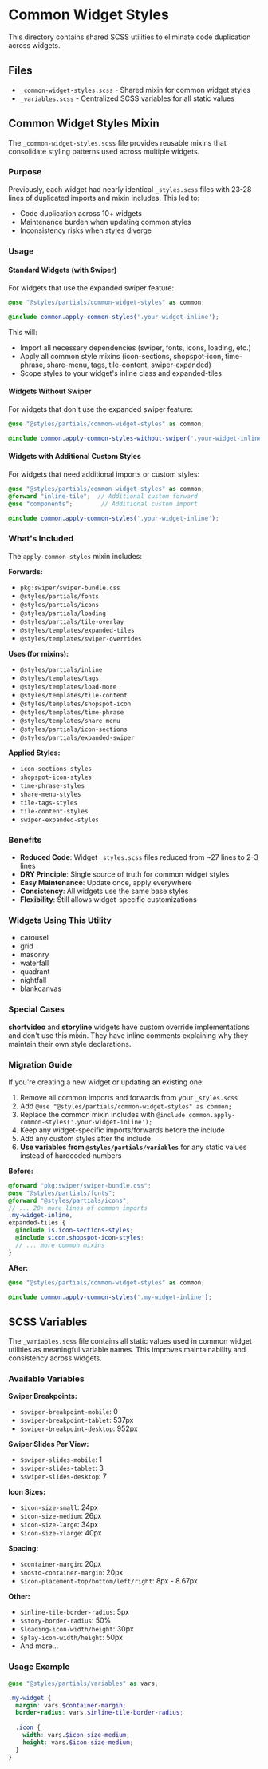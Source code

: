 # Common Widget Styles

This directory contains shared SCSS utilities to eliminate code duplication across widgets.

## Files

- `_common-widget-styles.scss` - Shared mixin for common widget styles
- `_variables.scss` - Centralized SCSS variables for all static values

## Common Widget Styles Mixin

The `_common-widget-styles.scss` file provides reusable mixins that consolidate styling patterns used across multiple widgets.

### Purpose

Previously, each widget had nearly identical `_styles.scss` files with 23-28 lines of duplicated imports and mixin includes. This led to:
- Code duplication across 10+ widgets
- Maintenance burden when updating common styles
- Inconsistency risks when styles diverge

### Usage

#### Standard Widgets (with Swiper)

For widgets that use the expanded swiper feature:

```scss
@use "@styles/partials/common-widget-styles" as common;

@include common.apply-common-styles('.your-widget-inline');
```

This will:
- Import all necessary dependencies (swiper, fonts, icons, loading, etc.)
- Apply all common style mixins (icon-sections, shopspot-icon, time-phrase, share-menu, tags, tile-content, swiper-expanded)
- Scope styles to your widget's inline class and expanded-tiles

#### Widgets Without Swiper

For widgets that don't use the expanded swiper feature:

```scss
@use "@styles/partials/common-widget-styles" as common;

@include common.apply-common-styles-without-swiper('.your-widget-inline');
```

#### Widgets with Additional Custom Styles

For widgets that need additional imports or custom styles:

```scss
@use "@styles/partials/common-widget-styles" as common;
@forward "inline-tile";  // Additional custom forward
@use "components";        // Additional custom import

@include common.apply-common-styles('.your-widget-inline');
```

### What's Included

The `apply-common-styles` mixin includes:

**Forwards:**
- `pkg:swiper/swiper-bundle.css`
- `@styles/partials/fonts`
- `@styles/partials/icons`
- `@styles/partials/loading`
- `@styles/partials/tile-overlay`
- `@styles/templates/expanded-tiles`
- `@styles/templates/swiper-overrides`

**Uses (for mixins):**
- `@styles/partials/inline`
- `@styles/templates/tags`
- `@styles/templates/load-more`
- `@styles/templates/tile-content`
- `@styles/templates/shopspot-icon`
- `@styles/templates/time-phrase`
- `@styles/templates/share-menu`
- `@styles/partials/icon-sections`
- `@styles/partials/expanded-swiper`

**Applied Styles:**
- `icon-sections-styles`
- `shopspot-icon-styles`
- `time-phrase-styles`
- `share-menu-styles`
- `tile-tags-styles`
- `tile-content-styles`
- `swiper-expanded-styles`

### Benefits

- **Reduced Code**: Widget `_styles.scss` files reduced from ~27 lines to 2-3 lines
- **DRY Principle**: Single source of truth for common widget styles
- **Easy Maintenance**: Update once, apply everywhere
- **Consistency**: All widgets use the same base styles
- **Flexibility**: Still allows widget-specific customizations

### Widgets Using This Utility

- carousel
- grid
- masonry
- waterfall
- quadrant
- nightfall
- blankcanvas

### Special Cases

**shortvideo** and **storyline** widgets have custom override implementations and don't use this mixin. They have inline comments explaining why they maintain their own style declarations.

### Migration Guide

If you're creating a new widget or updating an existing one:

1. Remove all common imports and forwards from your `_styles.scss`
2. Add `@use "@styles/partials/common-widget-styles" as common;`
3. Replace the common mixin includes with `@include common.apply-common-styles('.your-widget-inline');`
4. Keep any widget-specific imports/forwards before the include
5. Add any custom styles after the include
6. **Use variables from `@styles/partials/variables`** for any static values instead of hardcoded numbers

**Before:**
```scss
@forward "pkg:swiper/swiper-bundle.css";
@use "@styles/partials/fonts";
@forward "@styles/partials/icons";
// ... 20+ more lines of common imports
.my-widget-inline,
expanded-tiles {
  @include is.icon-sections-styles;
  @include sicon.shopspot-icon-styles;
  // ... more common mixins
}
```

**After:**
```scss
@use "@styles/partials/common-widget-styles" as common;

@include common.apply-common-styles('.my-widget-inline');
```

## SCSS Variables

The `_variables.scss` file contains all static values used in common widget utilities as meaningful variable names. This improves maintainability and consistency across widgets.

### Available Variables

**Swiper Breakpoints:**
- `$swiper-breakpoint-mobile`: 0
- `$swiper-breakpoint-tablet`: 537px
- `$swiper-breakpoint-desktop`: 952px

**Swiper Slides Per View:**
- `$swiper-slides-mobile`: 1
- `$swiper-slides-tablet`: 3
- `$swiper-slides-desktop`: 7

**Icon Sizes:**
- `$icon-size-small`: 24px
- `$icon-size-medium`: 26px
- `$icon-size-large`: 34px
- `$icon-size-xlarge`: 40px

**Spacing:**
- `$container-margin`: 20px
- `$nosto-container-margin`: 20px
- `$icon-placement-top/bottom/left/right`: 8px - 8.67px

**Other:**
- `$inline-tile-border-radius`: 5px
- `$story-border-radius`: 50%
- `$loading-icon-width/height`: 30px
- `$play-icon-width/height`: 50px
- And more...

### Usage Example

```scss
@use "@styles/partials/variables" as vars;

.my-widget {
  margin: vars.$container-margin;
  border-radius: vars.$inline-tile-border-radius;
  
  .icon {
    width: vars.$icon-size-medium;
    height: vars.$icon-size-medium;
  }
}
```
